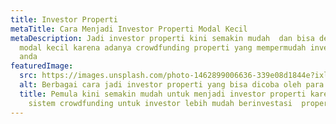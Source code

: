 ```yaml
---
title: Investor Properti
metaTitle: Cara Menjadi Investor Properti Modal Kecil
metaDescription: Jadi investor properti kini semakin mudah  dan bisa dengan
  modal kecil karena adanya crowdfunding properti yang mempermudah investasi
  anda
featuredImage:
  src: https://images.unsplash.com/photo-1462899006636-339e08d1844e?ixlib=rb-1.2.1&ixid=MnwxMjA3fDB8MHxzZWFyY2h8OHx8aW52ZXN0bWVudHxlbnwwfHwwfHw%3D&auto=format&fit=crop&w=500&q=60
  alt: Berbagai cara jadi investor properti yang bisa dicoba oleh para pemula
  title: Pemula kini semakin mudah untuk menjadi investor properti karena ada
    sistem crowdfunding untuk investor lebih mudah berinvestasi  properti
---
```

